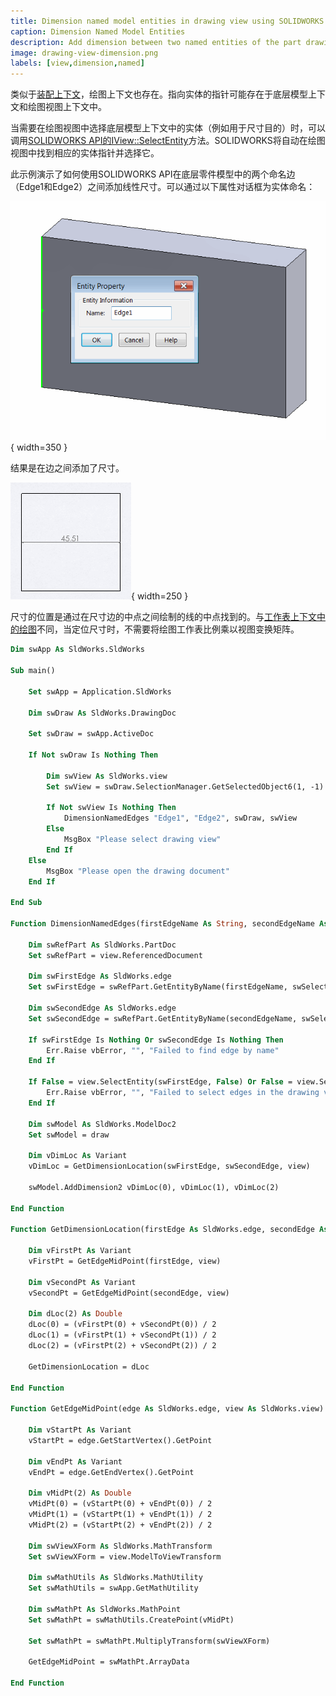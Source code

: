 ```yaml
---
title: Dimension named model entities in drawing view using SOLIDWORKS API
caption: Dimension Named Model Entities
description: Add dimension between two named entities of the part drawing retrieved from the underlying model using SOLIDWORKS API
image: drawing-view-dimension.png
labels: [view,dimension,named]
---
```

类似于[装配上下文](/solidworks-api/document/assembly/context/)，绘图上下文也存在。指向实体的指针可能存在于底层模型上下文和绘图视图上下文中。

当需要在绘图视图中选择底层模型上下文中的实体（例如用于尺寸目的）时，可以调用[SOLIDWORKS API的IView::SelectEntity](https://help.solidworks.com/2018/english/api/sldworksapi/solidworks.interop.sldworks~solidworks.interop.sldworks.iview~selectentity.html)方法。SOLIDWORKS将自动在绘图视图中找到相应的实体指针并选择它。

此示例演示了如何使用SOLIDWORKS API在底层零件模型中的两个命名边（Edge1和Edge2）之间添加线性尺寸。可以通过以下属性对话框为实体命名：

![边属性名称](entity-property-name.png){ width=350 }

结果是在边之间添加了尺寸。

![两个命名边之间的尺寸](drawing-view-dimension.png){ width=250 }

尺寸的位置是通过在尺寸边的中点之间绘制的线的中点找到的。与[工作表上下文中的绘图](/solidworks-api/document/drawing/sheet-context-sketch/)不同，当定位尺寸时，不需要将绘图工作表比例乘以视图变换矩阵。

~~~ vb
Dim swApp As SldWorks.SldWorks

Sub main()

    Set swApp = Application.SldWorks
    
    Dim swDraw As SldWorks.DrawingDoc
    
    Set swDraw = swApp.ActiveDoc
    
    If Not swDraw Is Nothing Then
        
        Dim swView As SldWorks.view
        Set swView = swDraw.SelectionManager.GetSelectedObject6(1, -1)
        
        If Not swView Is Nothing Then
            DimensionNamedEdges "Edge1", "Edge2", swDraw, swView
        Else
            MsgBox "Please select drawing view"
        End If
    Else
        MsgBox "Please open the drawing document"
    End If
    
End Sub

Function DimensionNamedEdges(firstEdgeName As String, secondEdgeName As String, draw As SldWorks.DrawingDoc, view As SldWorks.view)
    
    Dim swRefPart As SldWorks.PartDoc
    Set swRefPart = view.ReferencedDocument
    
    Dim swFirstEdge As SldWorks.edge
    Set swFirstEdge = swRefPart.GetEntityByName(firstEdgeName, swSelectType_e.swSelEDGES)
    
    Dim swSecondEdge As SldWorks.edge
    Set swSecondEdge = swRefPart.GetEntityByName(secondEdgeName, swSelectType_e.swSelEDGES)
    
    If swFirstEdge Is Nothing Or swSecondEdge Is Nothing Then
        Err.Raise vbError, "", "Failed to find edge by name"
    End If
    
    If False = view.SelectEntity(swFirstEdge, False) Or False = view.SelectEntity(swSecondEdge, True) Then
        Err.Raise vbError, "", "Failed to select edges in the drawing view"
    End If
    
    Dim swModel As SldWorks.ModelDoc2
    Set swModel = draw
    
    Dim vDimLoc As Variant
    vDimLoc = GetDimensionLocation(swFirstEdge, swSecondEdge, view)
    
    swModel.AddDimension2 vDimLoc(0), vDimLoc(1), vDimLoc(2)
    
End Function

Function GetDimensionLocation(firstEdge As SldWorks.edge, secondEdge As SldWorks.edge, view As SldWorks.view) As Variant
    
    Dim vFirstPt As Variant
    vFirstPt = GetEdgeMidPoint(firstEdge, view)
    
    Dim vSecondPt As Variant
    vSecondPt = GetEdgeMidPoint(secondEdge, view)
    
    Dim dLoc(2) As Double
    dLoc(0) = (vFirstPt(0) + vSecondPt(0)) / 2
    dLoc(1) = (vFirstPt(1) + vSecondPt(1)) / 2
    dLoc(2) = (vFirstPt(2) + vSecondPt(2)) / 2
    
    GetDimensionLocation = dLoc
    
End Function

Function GetEdgeMidPoint(edge As SldWorks.edge, view As SldWorks.view) As Variant
    
    Dim vStartPt As Variant
    vStartPt = edge.GetStartVertex().GetPoint
    
    Dim vEndPt As Variant
    vEndPt = edge.GetEndVertex().GetPoint
    
    Dim vMidPt(2) As Double
    vMidPt(0) = (vStartPt(0) + vEndPt(0)) / 2
    vMidPt(1) = (vStartPt(1) + vEndPt(1)) / 2
    vMidPt(2) = (vStartPt(2) + vEndPt(2)) / 2
    
    Dim swViewXForm As SldWorks.MathTransform
    Set swViewXForm = view.ModelToViewTransform
    
    Dim swMathUtils As SldWorks.MathUtility
    Set swMathUtils = swApp.GetMathUtility
    
    Dim swMathPt As SldWorks.MathPoint
    Set swMathPt = swMathUtils.CreatePoint(vMidPt)
    
    Set swMathPt = swMathPt.MultiplyTransform(swViewXForm)
    
    GetEdgeMidPoint = swMathPt.ArrayData
    
End Function
~~~

